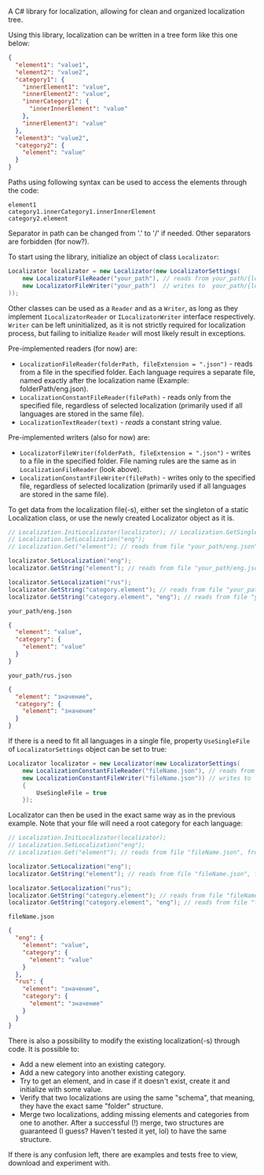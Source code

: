 A C# library for localization, allowing for clean and organized localization tree.

Using this library, localization can be written in a tree form like this one below:

```json
{
  "element1": "value1",
  "element2": "value2",
  "category1": {
    "innerElement1": "value",
    "innerElement2": "value",
    "innerCategory1": {
      "innerInnerElement": "value"
    },
    "innerElement3": "value"
  },
  "element3": "value2",
  "category2": {
    "element": "value"
  }
}
```

Paths using following syntax can be used to access the elements through the code:

```
element1
category1.innerCategory1.innerInnerElement
category2.element
```

Separator in path can be changed from '.' to '/' if needed. Other separators are forbidden (for now?).

To start using the library, initialize an object of class `Localizator`:

```cs
Localizator localizator = new Localizator(new LocalizatorSettings(
    new LocalizatorFileReader("your_path"), // reads from your_path/{localizationName}.json
    new LocalizatorFileWriter("your_path")  // writes to  your_path/{localizationName}.json
));
```

Other classes can be used as a `Reader` and as a `Writer`, as long as they implement `ILocalizatorReader` or `ILocalizatorWriter` interface respectively. `Writer` can be left uninitialized, as it is not strictly required for localization process, but failing to initialize `Reader` will most likely result in exceptions.

Pre-implemented readers (for now) are:
- `LocalizationFileReader(folderPath, fileExtension = ".json")` - reads from a file in the specified folder. Each language requires a separate file, named exactly after the localization name (Example: folderPath/eng.json).
- `LocalizationConstantFileReader(filePath)` - reads only from the specified file, regardless of selected localization (primarily used if all languages are stored in the same file).
- `LocalizationTextReader(text)` - *reads* a constant string value.

Pre-implemented writers (also for now) are:
- `LocalizatorFileWriter(folderPath, fileExtension = ".json")` - writes to a file in the specified folder. File naming rules are the same as in `LocalizationFileReader` (look above).
- `LocalizationConstantFileWriter(filePath)` - writes only to the specified file, regardless of selected localization (primarily used if all languages are stored in the same file).

To get data from the localization file(-s), either set the singleton of a static Localization class, or use the newly created Localizator object as it is.

```cs
// Localization.InitLocalizator(localizator); // Localization.GetSingleton() can be used, to retrieve it back
// Localization.SetLocalization("eng");
// Localization.Get("element"); // reads from file "your_path/eng.json", from path "element"

localizator.SetLocalization("eng");
localizator.GetString("element"); // reads from file "your_path/eng.json", from path "element"

localizator.SetLocalization("rus");
localizator.GetString("category.element"); // reads from file "your_path/rus.json", from path "category.element"
localizator.GetString("category.element", "eng"); // reads from file "your_path/eng.json", from path "category.element"
```
`your_path/eng.json`
```json
{
  "element": "value",
  "category": {
    "element": "value"
  }
}
```
`your_path/rus.json`
```json
{
  "element": "значение",
  "category": {
    "element": "значение"
  }
}
```

If there is a need to fit all languages in a single file, property `UseSingleFile` of `LocalizatorSettings` object can be set to true:

```cs
Localizator localizator = new Localizator(new LocalizatorSettings(
    new LocalizationConstantFileReader("fileName.json"), // reads from this file only
    new LocalizationConstantFileWriter("fileName.json")) // writes to  this file only
    {
        UseSingleFile = true
    });
```

Localizator can then be used in the exact same way as in the previous example. Note that your file will need a root category for each language:

```cs
// Localization.InitLocalizator(localizator);
// Localization.SetLocalization("eng");
// Localization.Get("element"); // reads from file "fileName.json", from path "eng.element"

localizator.SetLocalization("eng");
localizator.GetString("element"); // reads from file "fileName.json", from path "eng.element"

localizator.SetLocalization("rus");
localizator.GetString("category.element"); // reads from file "fileName.json", from path rus.category.element
localizator.GetString("category.element", "eng"); // reads from file "fileName.json", from path eng.category.element
```
`fileName.json`
```json
{
  "eng": {
    "element": "value",
    "category": {
      "element": "value"
    }
  },
  "rus": {
    "element": "значение",
    "category": {
      "element": "значение"
    }
  }
}
```

There is also a possibility to modify the existing localization(-s) through code. It is possible to:
  - Add a new element into an existing category.
  - Add a new category into another existing category.
  - Try to get an element, and in case if it doesn't exist, create it and initialize with some value.
  - Verify that two localizations are using the same "schema", that meaning, they have the exact same "folder" structure.
  - Merge two localizations, adding missing elements and categories from one to another. After a successful (!) merge, two structures are guaranteed (I guess? Haven't tested it yet, lol) to have the same structure.

If there is any confusion left, there are examples and tests free to view, download and experiment with.
